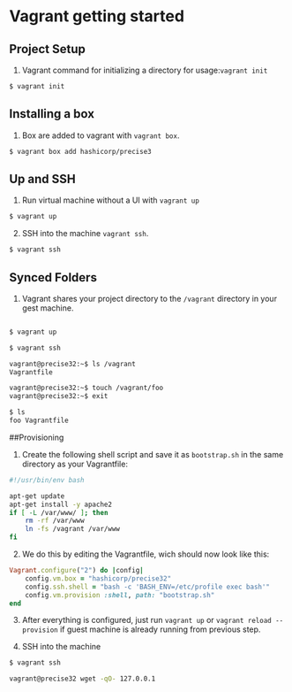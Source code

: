 # Vagrant getting started

## Project Setup

1. Vagrant command for initializing a directory for usage:`vagrant init`

```bash
$ vagrant init
```
## Installing a box

1. Box are added to vagrant with `vagrant box`.
```bash
$ vagrant box add hashicorp/precise3
```

## Up and SSH

1. Run virtual machine without a UI with `vagrant up`
```bash
$ vagrant up
```

2. SSH into the machine `vagrant ssh`.
```bash
$ vagrant ssh
```
## Synced Folders

1. Vagrant shares your project directory to the `/vagrant` directory in your gest machine.

```bash

$ vagrant up

$ vagrant ssh

vagrant@precise32:~$ ls /vagrant
Vagrantfile

vagrant@precise32:~$ touch /vagrant/foo
vagrant@precise32:~$ exit

$ ls
foo Vagrantfile
```

##Provisioning

1. Create the following shell script and save it as `bootstrap.sh` in the same directory as your Vagrantfile:

```bash
#!/usr/bin/env bash

apt-get update
apt-get install -y apache2
if [ -L /var/www/ ]; then
	rm -rf /var/www
	ln -fs /vagrant /var/www
fi
```
2. We do this by editing the Vagrantfile, wich should now look like this:
```ruby
Vagrant.configure("2") do |config|
	config.vm.box = "hashicorp/precise32"
	config.ssh.shell = "bash -c 'BASH_ENV=/etc/profile exec bash'"
	config.vm.provision :shell, path: "bootstrap.sh"
end
```
3. After everything is configured, just run `vagrant up` or `vagrant reload --provision` if guest machine is already running from previous step.

4. SSH into the machine

```bash
$ vagrant ssh

vagrant@precise32 wget -qO- 127.0.0.1
 ```


